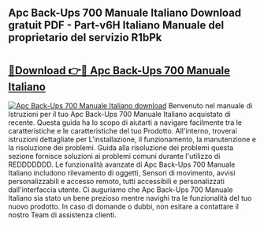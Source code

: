 ## Apc Back-Ups 700 Manuale Italiano Download gratuit PDF - Part-v6H Italiano Manuale del proprietario del servizio R1bPk

# <h2><a href="http://dfa5cd3.blite.top/?on=Apc+Back-Ups+700+Manuale+Italiano">🔗Download 👉🔴 Apc Back-Ups 700 Manuale Italiano</a></h2>

[![Apc Back-Ups 700 Manuale Italiano download](https://i.imgur.com/lujVjoI.png)](http://dfa5cd3.blite.top/?on=Apc+Back-Ups+700+Manuale+Italiano)
Benvenuto nel manuale di Istruzioni per il tuo Apc Back-Ups 700 Manuale Italiano acquistato di recente. Questa guida ha lo scopo di aiutarti a navigare facilmente tra le caratteristiche e le caratteristiche del tuo Prodotto. All'interno, troverai istruzioni dettagliate per L'installazione, il funzionamento, la manutenzione e la risoluzione dei problemi. Guida alla risoluzione dei problemi questa sezione fornisce soluzioni ai problemi comuni durante l'utilizzo di REDDDDDDD. Le funzionalità avanzate di Apc Back-Ups 700 Manuale Italiano includono rilevamento di oggetti, Sensori di movimento, avvisi personalizzabili e accesso remoto, tutti accessibili e personalizzati dall'interfaccia utente. Ci auguriamo che Apc Back-Ups 700 Manuale Italiano sia stato un bene prezioso mentre navighi tra le funzionalità del tuo nuovo prodotto. In caso di domande o dubbi, non esitare a contattare il nostro Team di assistenza clienti.

